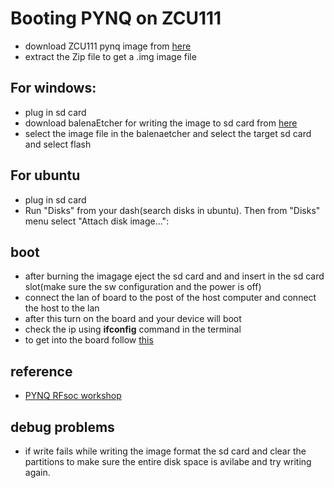 # **Booting PYNQ on ZCU111**
- download  ZCU111 pynq image from [here](http://www.pynq.io/board.html)
- extract the Zip file to get a .img image file
## For windows:
- plug in sd card
- download balenaEtcher for writing the image to sd card from [here](https://www.balena.io/etcher/)
- select the image file in the balenaetcher and select the target sd card and select flash
## For ubuntu
- plug in sd card
- Run "Disks" from your dash(search disks in ubuntu). Then from "Disks" menu select "Attach disk image...":
## boot
- after burning the imagage eject the sd card and and insert in the sd card slot(make sure the sw configuration and the power is off)
- connect the lan of board to the post of the host computer and connect the host to the lan
- after this turn on the board and your device will boot
- check the ip using **ifconfig** command in the terminal
- to get into the board follow [this](https://www.youtube.com/watch?v=PaQBQkDZaks)
## reference
- [PYNQ RFsoc workshop](https://github.com/Xilinx/PYNQ_RFSOC_Workshop)
## debug problems
- if write fails while writing the image format the sd card and clear the partitions to make sure the entire disk space is avilabe and try writing again.
